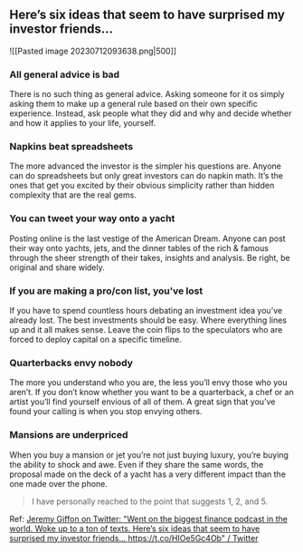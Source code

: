 ## Here’s six ideas that seem to have surprised my investor friends…

![[Pasted image 20230712093638.png|500]]

### All general advice is bad
There is no such thing as general advice. Asking someone for it os simply asking them to make up a general rule based on their own specific experience. Instead, ask people what they did and why and decide whether and how it applies to your life, yourself.

### Napkins beat spreadsheets
The more advanced the investor is the simpler his questions are. Anyone can do spreadsheets but only great investors can do napkin math. It’s the ones that get you excited by their obvious simplicity rather than hidden complexity that are the real gems.

### You can tweet your way onto a yacht
Posting online is the last vestige of the American Dream. Anyone can post their way onto yachts, jets, and the dinner tables of the rich & famous through the sheer strength of their takes, insights and analysis. Be right, be original and share widely.

### If you are making a pro/con list, you've lost
If you have to spend countless hours debating an investment idea you’ve already lost. The best investments should be easy. Where everything lines up and it all makes sense. Leave the coin flips to the speculators who are forced to deploy capital on a specific timeline.

### Quarterbacks envy nobody
The more you understand who you are, the less you’ll envy those who you aren’t. If you don’t know whether you want to be a quarterback, a chef or an artist you’ll find yourself envious of all of them. A great sign that you’ve found your calling is when you stop envying others.

### Mansions are underpriced
When you buy a mansion or jet you’re not just buying luxury, you’re buying the ability to shock and awe. Even if they share the same words, the proposal made on the deck of a yacht has a very different impact than the one made over the phone.

> I have personally reached to the point that suggests 1, 2, and 5.

Ref: [Jeremy Giffon on Twitter: "Went on the biggest finance podcast in the world. Woke up to a ton of texts. Here’s six ideas that seem to have surprised my investor friends… https://t.co/HIOe5Gc4Ob" / Twitter](https://twitter.com/jeremygiffon/status/1678874016243908609)
